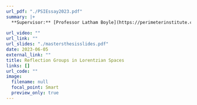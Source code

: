 ```yaml
---
url_pdf: "./PSIEssay2023.pdf"
summary: |+
  **Supervisor:** [Professor Latham Boyle](https://perimeterinstitute.ca/people/latham-boyle). **Master's Essay.** Towards constructing a mathematical framework to generalise the use of reflection groups in classifying discrete symmetries of Lorentzian spaces. We present a generalisation of the notion of crystallographic symmetry, an important property in the classical study of lattices and reflection groups, and then demonstrate substantial differences between reflection groups in Euclidean spaces vs Lorentzian spaces. 
  
url_video: ""
url_link: ""
url_slides: "./mastersthesisslides.pdf"
date: 2023-06-05
external_link: ""
title: Reflection Groups in Lorentzian Spaces
links: []
url_code: ""
image:
  filename: null
  focal_point: Smart
  preview_only: true
---
```


